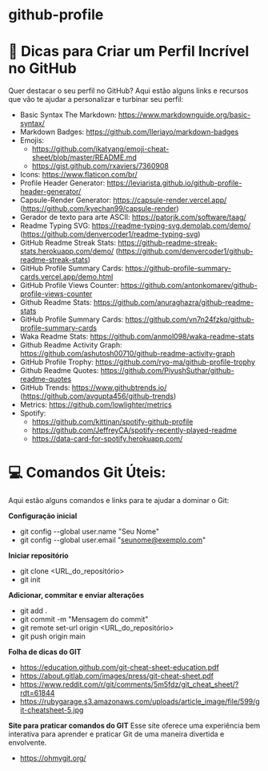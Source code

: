# github-profile
# 🚀 Dicas para Criar um Perfil Incrível no GitHub

Quer destacar o seu perfil no GitHub? 
Aqui estão alguns links e recursos que vão te ajudar a personalizar e turbinar seu perfil:

- Basic Syntax The Markdown: https://www.markdownguide.org/basic-syntax/
- Markdown Badges: https://github.com/Ileriayo/markdown-badges
- Emojis:
  - https://github.com/ikatyang/emoji-cheat-sheet/blob/master/README.md
  - https://gist.github.com/rxaviers/7360908
- Icons: https://www.flaticon.com/br/
- Profile Header Generator: https://leviarista.github.io/github-profile-header-generator/
- Capsule-Render Generator: https://capsule-render.vercel.app/ (https://github.com/kyechan99/capsule-render)
- Gerador de texto para arte ASCII: https://patorjk.com/software/taag/
- Readme Typing SVG: https://readme-typing-svg.demolab.com/demo/ (https://github.com/denvercoder1/readme-typing-svg)
- GitHub Readme Streak Stats: https://github-readme-streak-stats.herokuapp.com/demo/ (https://github.com/denvercoder1/github-readme-streak-stats)
- GitHub Profile Summary Cards: https://github-profile-summary-cards.vercel.app/demo.html
- GitHub Profile Views Counter: https://github.com/antonkomarev/github-profile-views-counter
- Github Readme Stats: https://github.com/anuraghazra/github-readme-stats
- GitHub Profile Summary Cards: https://github.com/vn7n24fzkq/github-profile-summary-cards
- Waka Readme Stats: https://github.com/anmol098/waka-readme-stats
- Github Readme Activity Graph: https://github.com/ashutosh00710/github-readme-activity-graph
- GitHub Profile Trophy: https://github.com/ryo-ma/github-profile-trophy
- Github Readme Quotes: https://github.com/PiyushSuthar/github-readme-quotes
- GitHub Trends: https://www.githubtrends.io/ (https://github.com/avgupta456/github-trends)
- Metrics: https://github.com/lowlighter/metrics
- Spotify:
  - https://github.com/kittinan/spotify-github-profile
  - https://github.com/JeffreyCA/spotify-recently-played-readme
  - https://data-card-for-spotify.herokuapp.com/


# 💻 Comandos Git Úteis:
Aqui estão alguns comandos e links para te ajudar a dominar o Git:

**Configuração inicial**
- git config --global user.name "Seu Nome"
- git config --global user.email "seunome@exemplo.com"


**Iniciar repositório**
- git clone <URL_do_repositório>
- git init


**Adicionar, commitar e enviar alterações**
- git add .
- git commit -m "Mensagem do commit"
- git remote set-url origin <URL_do_repositório>
- git push origin main


**Folha de dicas do GIT**
- https://education.github.com/git-cheat-sheet-education.pdf 
- https://about.gitlab.com/images/press/git-cheat-sheet.pdf
- https://www.reddit.com/r/git/comments/5m5fdz/git_cheat_sheet/?rdt=61844
- https://rubygarage.s3.amazonaws.com/uploads/article_image/file/599/git-cheatsheet-5.jpg


**Site para praticar comandos do GIT**
Esse site oferece uma experiência bem interativa para aprender e praticar Git de uma maneira divertida e envolvente. 
- https://ohmygit.org/
